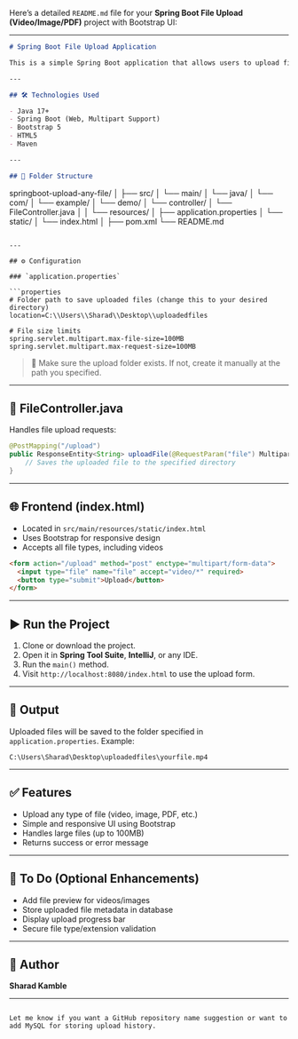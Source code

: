 Here’s a detailed `README.md` file for your **Spring Boot File Upload (Video/Image/PDF)** project with Bootstrap UI:

---

```markdown
# Spring Boot File Upload Application

This is a simple Spring Boot application that allows users to upload files (such as video, images, or PDFs) through a responsive Bootstrap-based HTML form. The uploaded files are saved to a specified folder on the local file system.

---

## 🛠️ Technologies Used

- Java 17+
- Spring Boot (Web, Multipart Support)
- Bootstrap 5
- HTML5
- Maven

---

## 📁 Folder Structure

```

springboot-upload-any-file/
│
├── src/
│   └── main/
│       └── java/
│           └── com/
│               └── example/
│                   └── demo/
│                       └── controller/
│                           └── FileController.java
│
│       └── resources/
│           ├── application.properties
│           └── static/
│               └── index.html
│
├── pom.xml
└── README.md

````

---

## ⚙️ Configuration

### `application.properties`

```properties
# Folder path to save uploaded files (change this to your desired directory)
location=C:\\Users\\Sharad\\Desktop\\uploadedfiles

# File size limits
spring.servlet.multipart.max-file-size=100MB
spring.servlet.multipart.max-request-size=100MB
````

> 📌 Make sure the upload folder exists. If not, create it manually at the path you specified.

---

## 📄 FileController.java

Handles file upload requests:

```java
@PostMapping("/upload")
public ResponseEntity<String> uploadFile(@RequestParam("file") MultipartFile file) {
    // Saves the uploaded file to the specified directory
}
```

---

## 🌐 Frontend (index.html)

* Located in `src/main/resources/static/index.html`
* Uses Bootstrap for responsive design
* Accepts all file types, including videos

```html
<form action="/upload" method="post" enctype="multipart/form-data">
  <input type="file" name="file" accept="video/*" required>
  <button type="submit">Upload</button>
</form>
```

---

## ▶️ Run the Project

1. Clone or download the project.
2. Open it in **Spring Tool Suite**, **IntelliJ**, or any IDE.
3. Run the `main()` method.
4. Visit `http://localhost:8080/index.html` to use the upload form.

---

## 📂 Output

Uploaded files will be saved to the folder specified in `application.properties`.
Example:

```
C:\Users\Sharad\Desktop\uploadedfiles\yourfile.mp4
```

---

## ✅ Features

* Upload any type of file (video, image, PDF, etc.)
* Simple and responsive UI using Bootstrap
* Handles large files (up to 100MB)
* Returns success or error message

---

## 📌 To Do (Optional Enhancements)

* Add file preview for videos/images
* Store uploaded file metadata in database
* Display upload progress bar
* Secure file type/extension validation

---

## 📧 Author

**Sharad Kamble**

---

```

Let me know if you want a GitHub repository name suggestion or want to add MySQL for storing upload history.
```
